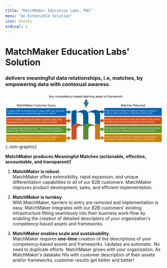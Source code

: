 ```yaml
---
title: "MatchMaker Education Labs, PBC"
menu: "An Extensible Solution"
icon: blocks
ordinal: 2
---
```

# MatchMaker Education Labs' Solution  

### delivers meaningful data relationships, i.e, matches, by empowering data with contexual awaress.

![MatchMaker Simple Diagram](/mmassets/Solution-2extensible.svg){:.mm-graphic}

**MatchMaker produces Meaningful Matches (actionable, effective, accountable, and transparent)!**

1. **MatchMaker is robust**. <br/>MatchMaker offers extensibility, rapid expansion, and unique differentiation capabilities to all of our B2B customers. MatchMaker improves product development, sales, and efficient implementation. 

2. **MatchMaker is turnkey**. <br/>With MatchMaker, barriers to entry are removed and implementation is  easy. MatchMaker integrates with our B2B customers' existing infrastructure fitting seamlessly into their business work-flow by enabling the creation of detailed descriptors of your organization's competency-based assets and frameworks. 

3. **MatchMaker enables scale and sustainability**. <br/>MatchMaker requires **one-time** creation of the descriptions of your competency-based assets and frameworks. Updates are automatic. No need to duplicate efforts. MatchMaker grows with your organization. As MatchMaker's datalake fills with customer descriptors of their assets and/or frameworks, customer results get better and better!

